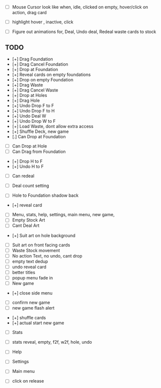 - [ ] Mouse Cursor look like when, idle, clicked on empty, hover/click on action, drag card
- [ ] highlight hover , inactive, click
- [ ] Figure out animations for, Deal, Undo deal, Redeal waste cards to stock


## TODO

- [+] Drag Foundation
- [+] Drag Cancel Foundation
- [+] Drop at Foundation
- [+] Reveal cards on empty foundations
- [+] Drop on empty Foundation
- [+] Drag Waste
- [+] Drag Cancel Waste
- [+] Drop at Holes
- [+] Drag Hole
- [+] Undo Drop F to F
- [+] Undo Drop F to H
- [+] Undo Deal W
- [+] Undo Drop W to F
- [+] Load Waste, dont allow extra access
- [+] Shuffle Deck, new game
- [.] Can Drop at Foundation
- [ ] Can Drop at Hole
- [ ] Can Drag from Foundation
- [+] Drop H to F
- [+] Undo H to F
- [ ] Can redeal
- [ ] Deal count setting


- [ ] Hole to Foundation shadow back
- [+] reveal card
- [ ] Menu, stats, help, settings, main menu, new game, 
- [ ] Empty Stock Art
- [ ] Cant Deal Art
- [+] Suit art on hole background
- [ ] Suit art on front facing cards
- [ ] Waste Stock movement
- [ ] No action Text, no undo, cant drop
- [ ] empty text dedup
- [ ] undo reveal card
- [ ] better titles
- [ ] popup menu fade in
- [ ] New game
- [+] close side menu
- [ ] confirm new game
- [ ] new game flash alert
- [+] shuffle cards
- [+] actual start new game
- [ ] Stats
- [ ] stats reveal, empty, f2f, w2f, hole, undo
- [ ] Help
- [ ] Settings
- [ ] Main menu

- [ ] click on release
